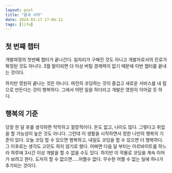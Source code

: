 ```yaml
---
layout: post
title: "끝과 시작"
date: 2024-03-17 17:04:12
tags: [life]
---
```


## 첫 번째 챕터

개발여정의 첫번째 챕터가 끝나간다. 일자리가 구해진 것도 아니고 개발자로서의 진로가 확정된 것도 아니다. 3월 말이되면 더 이상 버틸 경제력이 없기 때문에 이번 챕터를 끝내는 것이다.

하지만 영원히 끝나는 것은 아니다. 여전히 코딩하는 것이 즐겁고 새로운 서비스를 내 힘으로 만든다는 것이 행복하다. 그래서 어떤 일을 하더라고 개발은 영원히 이어갈 듯 하다.

## 행복의 기준

당장 한 달 후를 생각하면 막막하고 절망적이다. 돈도 없고, 나이도 많다. 그렇다고 취업을 할 가능성이 높은 것도 아니다. 그런데 이 생활을 시작하면서 정한 나만의 행복의 기준이 있다. 오늘 코딩 할 수 있으면 행복하고, 내일도 코딩을 할 수 있으면 더 행복하다. 그 이후로는 생각도 고민도 하지 않기로 했다. 어쩌면 다음 달 부터는 아르바이트를 하느라 하루에 3시간 이상 개발을 할 수 없을 수도 있다. 하지만 이 악물로 코딩을 계속 이어가 보려고 한다. 도저히 할 수 없으면.....어쩔수 없다. 무수한 어쩔 수 없는 일에 하나가 추가되는 것이다.
